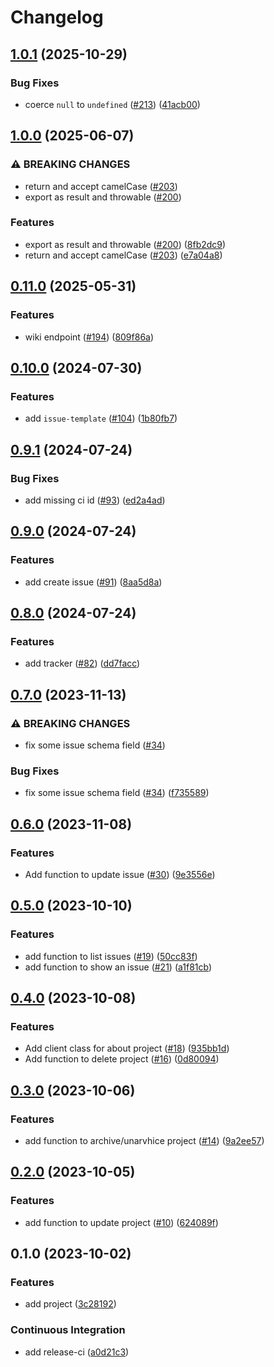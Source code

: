# Changelog

## [1.0.1](https://github.com/Omochice/deno-redmine/compare/v1.0.0...v1.0.1) (2025-10-29)


### Bug Fixes

* coerce `null` to `undefined` ([#213](https://github.com/Omochice/deno-redmine/issues/213)) ([41acb00](https://github.com/Omochice/deno-redmine/commit/41acb0092a3322141e444f49910263b934a714a4))

## [1.0.0](https://github.com/Omochice/deno-redmine/compare/v0.11.0...v1.0.0) (2025-06-07)


### ⚠ BREAKING CHANGES

* return and accept camelCase ([#203](https://github.com/Omochice/deno-redmine/issues/203))
* export as result and throwable ([#200](https://github.com/Omochice/deno-redmine/issues/200))

### Features

* export as result and throwable ([#200](https://github.com/Omochice/deno-redmine/issues/200)) ([8fb2dc9](https://github.com/Omochice/deno-redmine/commit/8fb2dc9ef4b97140ec27badee5dfe1dc980f3293))
* return and accept camelCase ([#203](https://github.com/Omochice/deno-redmine/issues/203)) ([e7a04a8](https://github.com/Omochice/deno-redmine/commit/e7a04a89e1d483e70e6f7cc700bc5dbd28ddcf39))

## [0.11.0](https://github.com/Omochice/deno-redmine/compare/v0.10.0...v0.11.0) (2025-05-31)


### Features

* wiki endpoint ([#194](https://github.com/Omochice/deno-redmine/issues/194)) ([809f86a](https://github.com/Omochice/deno-redmine/commit/809f86ac3dbed9650e55b328d282c4fdc7708c00))

## [0.10.0](https://github.com/Omochice/deno-redmine/compare/v0.9.1...v0.10.0) (2024-07-30)


### Features

* add `issue-template` ([#104](https://github.com/Omochice/deno-redmine/issues/104)) ([1b80fb7](https://github.com/Omochice/deno-redmine/commit/1b80fb7ae910b376364c23898711abe69bf9a953))

## [0.9.1](https://github.com/Omochice/deno-redmine/compare/v0.9.0...v0.9.1) (2024-07-24)


### Bug Fixes

* add missing ci id ([#93](https://github.com/Omochice/deno-redmine/issues/93)) ([ed2a4ad](https://github.com/Omochice/deno-redmine/commit/ed2a4ad9e66fb9e4991d572433666bf5cb643781))

## [0.9.0](https://github.com/Omochice/deno-redmine/compare/v0.8.0...v0.9.0) (2024-07-24)


### Features

* add create issue ([#91](https://github.com/Omochice/deno-redmine/issues/91)) ([8aa5d8a](https://github.com/Omochice/deno-redmine/commit/8aa5d8af80fe6908d2f4b43cd540748834baf501))

## [0.8.0](https://github.com/Omochice/deno-redmine/compare/0.7.0...v0.8.0) (2024-07-24)


### Features

* add tracker ([#82](https://github.com/Omochice/deno-redmine/issues/82)) ([dd7facc](https://github.com/Omochice/deno-redmine/commit/dd7facc8e25a86c734d74afaff2a301c7f8a3ac1))

## [0.7.0](https://github.com/Omochice/deno-redmine/compare/0.6.0...0.7.0) (2023-11-13)


### ⚠ BREAKING CHANGES

* fix some issue schema field ([#34](https://github.com/Omochice/deno-redmine/issues/34))

### Bug Fixes

* fix some issue schema field ([#34](https://github.com/Omochice/deno-redmine/issues/34)) ([f735589](https://github.com/Omochice/deno-redmine/commit/f73558972e39ee4a681e15318f0568627857e1cd))

## [0.6.0](https://github.com/Omochice/deno-redmine/compare/0.5.0...0.6.0) (2023-11-08)


### Features

* Add function to update issue ([#30](https://github.com/Omochice/deno-redmine/issues/30)) ([9e3556e](https://github.com/Omochice/deno-redmine/commit/9e3556e26c380b8276c42e33eff16d4d30575053))

## [0.5.0](https://github.com/Omochice/deno_redmine/compare/0.4.0...0.5.0) (2023-10-10)


### Features

* add function to list issues ([#19](https://github.com/Omochice/deno_redmine/issues/19)) ([50cc83f](https://github.com/Omochice/deno_redmine/commit/50cc83fb4b12ef7e026d96b1377f3241707fed3a))
* add function to show an issue ([#21](https://github.com/Omochice/deno_redmine/issues/21)) ([a1f81cb](https://github.com/Omochice/deno_redmine/commit/a1f81cb9cbceb5ae654f4987548975f3a618487d))

## [0.4.0](https://github.com/Omochice/deno_redmine/compare/0.3.0...0.4.0) (2023-10-08)


### Features

* Add client class for about project ([#18](https://github.com/Omochice/deno_redmine/issues/18)) ([935bb1d](https://github.com/Omochice/deno_redmine/commit/935bb1da3cb7276588309921ed26c9f8bf602c11))
* Add function to delete project ([#16](https://github.com/Omochice/deno_redmine/issues/16)) ([0d80094](https://github.com/Omochice/deno_redmine/commit/0d800948343cefe1ea819a55c73cc19de18ea453))

## [0.3.0](https://github.com/Omochice/deno_redmine/compare/0.2.0...0.3.0) (2023-10-06)


### Features

* add function to archive/unarvhice project ([#14](https://github.com/Omochice/deno_redmine/issues/14)) ([9a2ee57](https://github.com/Omochice/deno_redmine/commit/9a2ee57f281721c0718071aaee61f1ce56d4a250))

## [0.2.0](https://github.com/Omochice/deno_redmine/compare/0.1.0...0.2.0) (2023-10-05)


### Features

* add function to update project ([#10](https://github.com/Omochice/deno_redmine/issues/10)) ([624089f](https://github.com/Omochice/deno_redmine/commit/624089f2c1e0246f808ffcecdc8bcb20c3c7e8bb))

## 0.1.0 (2023-10-02)


### Features

* add project ([3c28192](https://github.com/Omochice/deno-redmine/commit/3c28192625af1e54d992c6b326d2595f134eea44))


### Continuous Integration

* add release-ci ([a0d21c3](https://github.com/Omochice/deno-redmine/commit/a0d21c3f64bdfeed8a9cc60b964872c5ae689f23))
